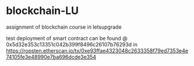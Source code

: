 # blockchain-LU
assignment of blockchain course in letsupgrade


test deployment of smart contract can be found @ 0x5d32e353c13351c042b399f8496c26107b76293d in
https://ropsten.etherscan.io/tx/0xe93ffae4323048c2633358f79ed7353e4e74105fe3e48990e7ba696dcde3e354
